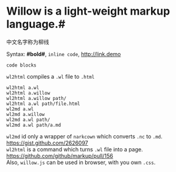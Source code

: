 
  

# Willow is a light-weight markup language.#  

  

中文名字称为柳线  

  

Syntax: **#bold#**, `inline code`, <http://link.demo>  

    code blocks
  

`wl2html` compiles a `.wl` file to `.html`  

    wl2html a.wl
    wl2html a.willow
    wl2html a.willow path/
    wl2html a.wl path/file.html
    wl2md a.wl
    wl2md a.willow
    wl2md a.wl path/
    wl2md a.wl path/a.md
  

`wl2md` id only a wrapper of `narkcown` which converts `.nc` to `.md`.  
https://gist.github.com/2626097  
`wl2html` is a command which turns `.wl` file into a page.  
https://github.com/github/markup/pull/156  
Also, `willow.js` can be used in browser, with you own `.css`.  

  